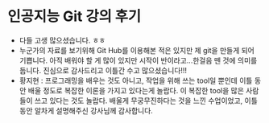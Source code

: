 # 인공지능 Git 강의 후기

- 다들 고생 많으셨습니다. ㅎㅎ
- 누군가의 자료를 보기위해  Git Hub를 이용해본 적은 있지만 제 git을 만들게 되어 기쁩니다. 아직 배워야 할 게 많이 있지만 시작이 반이라고...한걸음 뗀 것에 의미를 둡니다. 진심으로 감사드리고 이틀간 수고 많으셨습니다!!!  
- 황지현 : 프로그래밍을 배우는 것도 아니고, 작업을 위해 쓰는 tool일 뿐인데 이틀 동안 배울 정도로 복잡한 이론을 가지고 있다는게 놀랍다. 이 복잡한 tool을 많은 사람들이 쓰고 있다는 것도 놀랍다. 배울게 무궁무진하다는 것을 느낀 수업이었고, 이틀 동안 알차게 설명해주신 강사님께 감사합니다.
